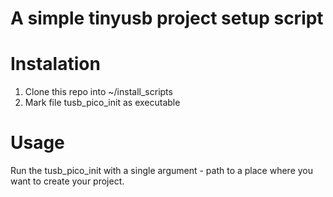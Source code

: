 # A simple tinyusb project setup script

# Instalation

1. Clone this repo into ~/install_scripts
2. Mark file tusb_pico_init as executable

# Usage

Run the tusb_pico_init with a single argument - path to a place where you want to create your project.
